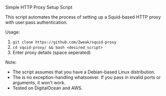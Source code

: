 Simple HTTP Proxy Setup Script

This script automates the process of setting up a Squid-based HTTP proxy with user:pass authentication. 

Usage:

1. `git clone https://github.com/Zweak/squid-proxy`
2. `cd squid-proxy/ && bash <desired_script>`
3. Enter proxy details (space seperated)

Note:
- The script assumes that you have a Debian-based Linux distribution.
- The is no exception-handling whatsoever. If you pass in invalid ports or arguments, it won't work.
- Tested on DigitalOcean and AWS.

